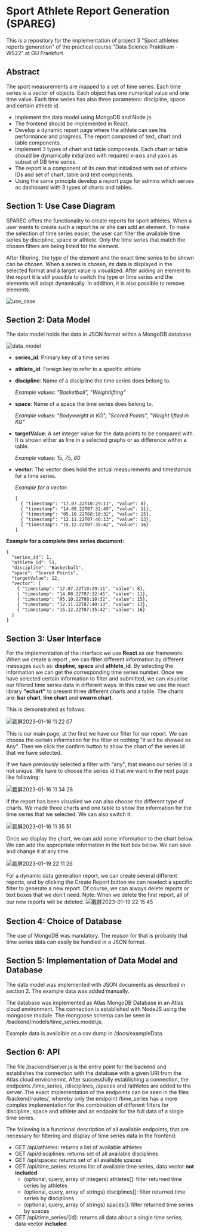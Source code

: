# Sport Athlete Report Generation (SPAREG)

This is a repository for the implementation of project 3 "Sport athletes reports generation" of the practical course "Data Science Praktikum - WS22" at GU Frankfurt.

## Abstract

The sport measurements are mapped to a set of time series. Each time
series is a vector of objects. Each object has one numerical value and one
time value. Each time series has also three parameters: discipline, space
and certain athlete id.
* Implement the data model using MongoDB and Node js.
* The frontend should be implemented in React.
* Develop a dynamic report page where the athlete can see his performance and progress. The report composed of text, chart and table components.
* Implement 3 types of chart and table components. Each chart or table should be dynamically initialized with required x-axis and yaxis as subset of DB time series.
* The report is a component of its own that initialized with set of athlete IDs and set of chart, table and text components.
* Using the same principle develop a report page for admins which serves as dashboard with 3 types of charts and tables.

## Section 1: Use Case Diagram

SPAREG offers the functionality to create reports for sport athletes. When a user wants to create such a report he or she **can** add an element. To make the selection of time series easier, the user can filter the available time series by discipline, space or athlete. Only the time series that match the chosen filters are being listed for the element.

After filtering, the type of the element and the exact time series to be shown can be chosen. When a series is chosen, its data is displayed in the selected format and a target value is visualized. After adding an element to the report it is still possible to switch the type or time series and the elements will adapt dynamically. In addition, it is also possible to remove elements.

![use_case](https://user-images.githubusercontent.com/29735893/215329317-2d6d2eb8-853e-43a5-b20a-64e0c016e4ec.png)

## Section 2: Data Model

The data model holds the data in JSON format within a MongoDB database.

![data_model](https://user-images.githubusercontent.com/29735893/215329486-674b9937-89b6-4c6e-9df8-101c362b9126.png)

* **series_id**: Primary key of a time series
* **athlete_id**: Foreign key to refer to a specific athlete
* **discipline**: Name of a discipline the time series does belong to.  

    *Example values: "Basketball", "Weightlifting"*

* **space**: Name of a space the time series does belong to.  

    *Example values: "Bodyweight in KG", "Scored Points", "Weight lifted in KG"*
    
* **targetValue**: A set integer value for the data points to be compared with. It is shown either as line in a selected graphs or as difference within a table.

   *Example values: 15, 75, 80*

* **vector**: The vector does hold the actual measurements and timestamps for a time series.  

   *Example for a vector:*  
   ```
   [  
     { "timestamp": "17.07.22T10:29:11", "value": 8},  
     { "timestamp": "14.08.22T07:32:45", "value": 11},  
     { "timestamp": "05.10.22T08:10:32", "value": 15},  
     { "timestamp": "12.11.22T07:40:13", "value": 13},  
     { "timestamp": "15.12.22T07:35:42", "value": 16}  
   ]
   ```
  
**Example for a complete time series document:**

```
{
  "series_id": 1,
  "athlete_id": 51,
  "discipline": "Basketball",
  "space": "Scored Points",
  "targetValue": 12,
  "vector": [  
    { "timestamp": "17.07.22T10:29:11", "value": 8},  
    { "timestamp": "14.08.22T07:32:45", "value": 11},  
    { "timestamp": "05.10.22T08:10:32", "value": 15},  
    { "timestamp": "12.11.22T07:40:13", "value": 13},  
    { "timestamp": "15.12.22T07:35:42", "value": 16}  
  ]
}
```

## Section 3: User Interface

For the implementation of the interface we use **React** as our framework.
When we create a report , we can filter different information by different messages such as: **displine**, **space** and **athlete_id**. By selecting the information we can get the corresponding time series number.
Once we have selected certain information to filter and submitted, we can visualise our filtered time series data in different ways. In this case we use the react library **"echart"** to present three different charts and a table. The charts are: **bar chart**, **line chart** and **swarm chart**.

This is demonstrated as follows:

![截屏2023-01-16 11 22 07](https://user-images.githubusercontent.com/72921749/212655362-6cc15e6c-96ec-496b-ba42-83516d1c73e3.png)

This is our main page, at the first we have our filter for our report. We can choose the certain information for the filter or nothing "it will be showed as Any". Then we click the confirm button to show the chart of the series id that we have selected.

If we have previously selected a filter with "any", that means our series id is not unique. We have to choose the series id that we want in the next page like following:

![截屏2023-01-16 11 34 28](https://user-images.githubusercontent.com/72921749/212657913-c14e2dbd-6979-45e7-a3ee-bee6c26ba434.png)

If the report has been visualied we can also choose the different type of charts. We made three charts and one table to show the information for the time series that we selected. We can also switch it.

![截屏2023-01-16 11 35 51](https://user-images.githubusercontent.com/72921749/212658172-7dc22b4f-0fb5-4a59-8378-e3a5179d3440.png)

Once we display the chart, we can add some information to the chart below. We can add the appropriate information in the text box below. We can save and change it at any time.

![截屏2023-01-19 22 11 26](https://user-images.githubusercontent.com/72921749/213560535-8091e48d-3d19-4c54-8b8b-c89027cf8acb.png)

For a dynamic data generation report, we can create several different reports, and by clicking the Create Report button we can reselect a specific filter to generate a new report. Of course, we can always delete reports or text boxes that we don't need. Note: When we delete the first report, all of our new reports will be deleted.
![截屏2023-01-19 22 15 45](https://user-images.githubusercontent.com/72921749/213561549-cc6d4398-6093-4eee-a774-57af3a1629cf.png)

## Section 4: Choice of Database

The use of MongoDB was mandatory. The reason for that is probably that time series data can easily be handled in a JSON format.

## Section 5: Implementation of Data Model and Database

The data model was implemented with JSON documents as described in section 2. The example data was added manually.

The database was implemented as Atlas MongoDB Database in an Atlas cloud environment. The connection is established with NodeJS using the mongoose module. The mongoose schema can be seen in /backend/models/time_series.model.js.

Example data is availaible as a csv dump in /docs/exampleData.

## Section 6: API

The file /backend/server.js is the entry point for the backend and establishes the connection with the database with a given URI from the Atlas cloud environemnt. After successfully establishing a connection, the endpoints /time_series, /disciplines, /spaces and /athletes are added to the server. The exact implementation of the endpoints can be seen in the files /backend/routes/, whereby only the endpoint /time_series has a more complex implementation for the combination of different filters for discipline, space and athlete and an endpoint for the full data of a single time series.

The following is a functional description of all available endpoints, that are necessary for filtering and display of time series data in the frontend:
* GET /api/athletes: returns a list of available athletes
* GET /api/disciplines: returns set of all available disciplines
* GET /api/spaces: returns set of all available spaces
* GET /api/time_series: returns list of available time series, data vector **not included**
    * (optional, query, array of integers) athletes[]: filter returned time series by athletes
    * (optional, query, array of strings) disciplines[]: filter returned time series by disciplines
    * (optional, query, array of strings) spaces[]: filter returned time series by spaces
* GET /api/time_series/{id}: returns all data about a single time series, data vector **included**
